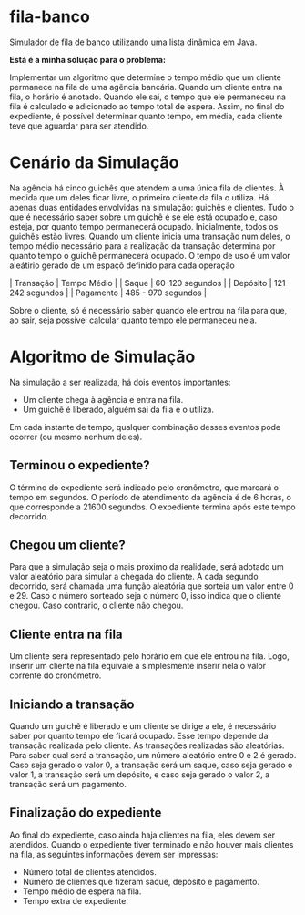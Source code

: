 # fila-banco
Simulador de fila de banco utilizando uma lista dinâmica em Java.


**Está é a minha solução para o problema:**

Implementar um algoritmo que determine o tempo médio que um cliente permanece na fila de uma agência bancária. Quando um cliente entra na fila, o horário é anotado. Quando ele sai, o tempo que ele permaneceu na fila é calculado e adicionado ao tempo total de espera. Assim, no final do expediente, é possível determinar quanto tempo, em média, cada cliente teve que aguardar para ser atendido.

# Cenário da Simulação

Na agência há cinco guichês que atendem a uma única fila de clientes. À medida que um deles ficar livre, o primeiro cliente da fila o utiliza.
Há apenas duas entidades envolvidas na simulação: guichês e clientes. Tudo o que é necessário saber sobre um guichê é se ele está ocupado e, caso esteja, por quanto tempo permanecerá ocupado. Inicialmente, todos os guichês estão livres. Quando um cliente inicia uma transação num deles, o tempo médio necessário para a realização da transação determina por quanto tempo o guichê permanecerá ocupado. O tempo de uso é um valor aleátirio gerado de um espaçõ definido para cada operação

| Transação  |    Tempo Médio       | 
| Saque      |  60-120 segundos     |
| Depósito   |  121 - 242 segundos  |
| Pagamento  |  485 - 970  segundos |

Sobre o cliente, só é necessário saber quando ele entrou na fila para que, ao sair, seja possível calcular quanto tempo ele permaneceu nela.

# Algoritmo de Simulação

Na simulação a ser realizada, há dois eventos importantes:
<ul>
<li>Um cliente chega à agência e entra na fila.</li>
<li>Um guichê é liberado, alguém sai da fila e o utiliza.</li>
</ul>

Em cada instante de tempo, qualquer combinação desses eventos pode ocorrer (ou mesmo nenhum deles).

## Terminou o expediente?
O término do expediente será indicado pelo cronômetro, que marcará o tempo em segundos. O período de atendimento da agência é de 6 horas, o que corresponde a 21600 segundos. O expediente termina após este tempo decorrido.

## Chegou um cliente?
Para que a simulação seja o mais próximo da realidade, será adotado um valor aleatório para simular a chegada do cliente.
A cada segundo decorrido, será chamada uma função aleatória que sorteia um valor entre 0 e 29. Caso o número sorteado seja o número 0, isso indica que o cliente chegou. Caso contrário, o cliente não chegou.

## Cliente entra na fila
Um cliente será representado pelo horário em que ele entrou na fila. Logo, inserir um cliente na fila equivale a simplesmente inserir nela o valor corrente do cronômetro.

## Iniciando a transação
Quando um guichê é liberado e um cliente se dirige a ele, é necessário saber por quanto tempo ele ficará ocupado. Esse tempo depende da transação realizada pelo cliente. As transações realizadas são aleatórias.
Para saber qual será a transação, um número aleatório entre 0 e 2 é gerado. Caso seja gerado o valor 0, a transação será um saque, caso seja gerado o valor 1, a transação será um depósito, e caso seja gerado o valor 2, a transação será um pagamento.

## Finalização do expediente
Ao final do expediente, caso ainda haja clientes na fila, eles devem ser atendidos.
Quando o expediente tiver terminado e não houver mais clientes na fila, as seguintes informações devem ser impressas:

<ul>
<li>Número total de clientes atendidos.</li>
<li>Número de clientes que fizeram saque, depósito e pagamento.</li>
<li>Tempo médio de espera na fila.</li>
<li>Tempo extra de expediente.</li>
</ul>
